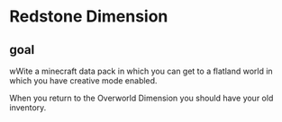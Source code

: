 # Redstone Dimension

## goal
wWite a minecraft data pack in which you can get to a flatland world in which you have creative mode enabled.

When you return to the Overworld Dimension you should have your old inventory.